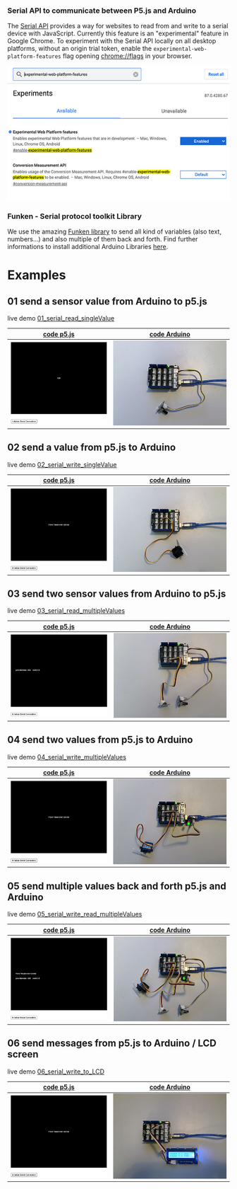 ### Serial API to communicate between P5.js and Arduino
The [Serial API](https://web.dev/serial/) provides a way for websites to read from and write to a serial device with JavaScript. Currently this feature is an "experimental" feature in Google Chrome. To experiment with the Serial API locally on all desktop platforms, without an origin trial token, enable the ```experimental-web-platform-features``` flag opening [chrome://flags](chrome://flags) in your browser.

![serialAPI](docs/serialAPI.jpg)


### Funken - Serial protocol toolkit Library
We use the amazing [Funken library](https://github.com/astefas/Funken) to send all kind of variables (also text, numbers...) and also multiple of them back and forth. Find further informations to install additional Arduino Libraries [here](https://www.arduino.cc/en/Guide/Libraries).

# Examples

## 01 send a sensor value from Arduino to p5.js
live demo [01_serial_read_singleValue](https://hybridthingslab.github.io/course-interaction-design-2021/Block_III/p5js/01_serial_read_singleValue)

|[code p5.js](https://github.com/HybridThingsLab/course-interaction-design-2021/tree/master/Block_III/p5js/01_serial_read_singleValue)|[code Arduino](https://github.com/HybridThingsLab/course-interaction-design-2021/tree/master/Block_III/Arduino/01_serial_write_singleValue)|
:-------------------------:|:-------------------------:
![01_01](docs/01_p5js.jpg)|![01_02](docs/01_Arduino.jpg)

## 02 send a value from p5.js to Arduino
live demo [02_serial_write_singleValue](https://hybridthingslab.github.io/course-interaction-design-2021/Block_III/p5js/02_serial_write_singleValue)

|[code p5.js](https://github.com/HybridThingsLab/course-interaction-design-2021/tree/master/Block_III/p5js/02_serial_write_singleValue)|[code Arduino](https://github.com/HybridThingsLab/course-interaction-design-2021/tree/master/Block_III/Arduino/02_serial_read_singleValue)|
:-------------------------:|:-------------------------:
![02_01](docs/02_p5js.jpg)|![02_02](docs/02_Arduino.jpg)

## 03 send two sensor values from Arduino to p5.js
live demo [03_serial_read_multipleValues](https://hybridthingslab.github.io/course-interaction-design-2021/Block_III/p5js/03_serial_read_multipleValues)

|[code p5.js](https://github.com/HybridThingsLab/course-interaction-design-2021/tree/master/Block_III/p5js/03_serial_read_multipleValues)|[code Arduino](https://github.com/HybridThingsLab/course-interaction-design-2021/tree/master/Block_III/Arduino/03_serial_write_multipleValues)|
:-------------------------:|:-------------------------:
![03_01](docs/03_p5js.jpg)|![03_02](docs/03_Arduino.jpg)

## 04 send two values from p5.js to Arduino
live demo [04_serial_write_multipleValues](https://hybridthingslab.github.io/course-interaction-design-2021/Block_III/p5js/04_serial_write_multipleValues)

|[code p5.js](https://github.com/HybridThingsLab/course-interaction-design-2021/tree/master/Block_III/p5js/04_serial_write_multipleValues)|[code Arduino](https://github.com/HybridThingsLab/course-interaction-design-2021/tree/master/Block_III/Arduino/04_serial_read_multipleValues)|
:-------------------------:|:-------------------------:
![04_01](docs/04_p5js.jpg)|![04_02](docs/04_Arduino.jpg)

## 05 send multiple values back and forth p5.js and Arduino
live demo [05_serial_write_read_multipleValues](https://hybridthingslab.github.io/course-interaction-design-2021/Block_III/p5js/05_serial_write_read_multipleValues)

|[code p5.js](https://github.com/HybridThingsLab/course-interaction-design-2021/tree/master/Block_III/p5js/05_serial_write_read_multipleValues)|[code Arduino](https://github.com/HybridThingsLab/course-interaction-design-2021/tree/master/Block_III/Arduino/05_serial_write_read_multipleValues)|
:-------------------------:|:-------------------------:
![05_01](docs/05_p5js.jpg)|![05_02](docs/05_Arduino.jpg)

## 06 send messages from p5.js to Arduino / LCD screen
live demo [06_serial_write_to_LCD](https://hybridthingslab.github.io/course-interaction-design-2021/Block_III/p5js/06_serial_write_to_LCD)

|[code p5.js](https://github.com/HybridThingsLab/course-interaction-design-2021/tree/master/Block_III/p5js/06_serial_write_to_LCD)|[code Arduino](https://github.com/HybridThingsLab/course-interaction-design-2021/tree/master/Block_III/Arduino/06_serial_read_to_LCD)|
:-------------------------:|:-------------------------:
![06_01](docs/06_p5js.jpg)|![06_02](docs/06_Arduino.jpg)